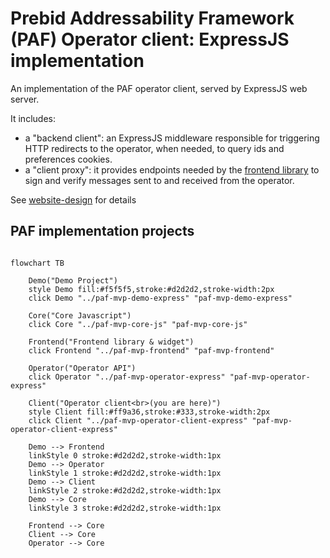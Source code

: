 # Prebid Addressability Framework (PAF) Operator client: ExpressJS implementation

An implementation of the PAF operator client, served by ExpressJS web server.

It includes:
- a "backend client": an ExpressJS middleware responsible for triggering HTTP redirects to the operator, when needed, to query ids and preferences cookies.
- a "client proxy": it provides endpoints needed by the [frontend library](../paf-mvp-frontend)
  to sign and verify messages sent to and received from the operator. 

See [website-design](../addressable-network-proposals/blob/main/mvp-spec/website-design.md) for details

## PAF implementation projects
```mermaid

flowchart TB

    Demo("Demo Project")
    style Demo fill:#f5f5f5,stroke:#d2d2d2,stroke-width:2px
    click Demo "../paf-mvp-demo-express" "paf-mvp-demo-express"
    
    Core("Core Javascript")
    click Core "../paf-mvp-core-js" "paf-mvp-core-js"
    
    Frontend("Frontend library & widget")
    click Frontend "../paf-mvp-frontend" "paf-mvp-frontend"
    
    Operator("Operator API")
    click Operator "../paf-mvp-operator-express" "paf-mvp-operator-express"
    
    Client("Operator client<br>(you are here)")
    style Client fill:#ff9a36,stroke:#333,stroke-width:2px
    click Client "../paf-mvp-operator-client-express" "paf-mvp-operator-client-express"
    
    Demo --> Frontend
    linkStyle 0 stroke:#d2d2d2,stroke-width:1px
    Demo --> Operator
    linkStyle 1 stroke:#d2d2d2,stroke-width:1px
    Demo --> Client
    linkStyle 2 stroke:#d2d2d2,stroke-width:1px
    Demo --> Core
    linkStyle 3 stroke:#d2d2d2,stroke-width:1px
    
    Frontend --> Core
    Client --> Core
    Operator --> Core

```
